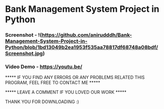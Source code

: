 # Bank Management System Project in Python

### Screenshot - !(https://github.com/anirudddh/Bank-Management-System-Project-in-Python/blob/1bd13049b2ea1953f535aa78817df68748a08bdf/Screenshot.jpg)
### Video Demo - https://youtu.be/ 

***** IF YOU FIND ANY ERRORS OR ANY PROBLEMS RELATED THIS PROGRAM, FEEL FREE TO CONTACT ME *****  


***** LEAVE A COMMENT IF YOU LOVED OUR WORK *****






THANK YOU FOR DOWNLOADING :) 
